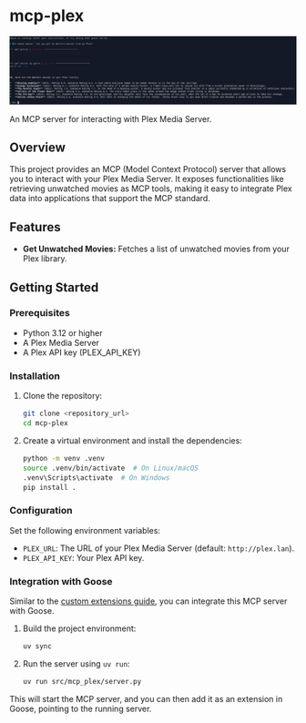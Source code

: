 # mcp-plex

![Screenshot of Chained Output](screenshot.png)

An MCP server for interacting with Plex Media Server.

## Overview

This project provides an MCP (Model Context Protocol) server that allows you to interact with your Plex Media Server. It exposes functionalities like retrieving unwatched movies as MCP tools, making it easy to integrate Plex data into applications that support the MCP standard.

## Features

- **Get Unwatched Movies:** Fetches a list of unwatched movies from your Plex library.

## Getting Started

### Prerequisites

- Python 3.12 or higher
- A Plex Media Server
- A Plex API key (PLEX_API_KEY)

### Installation

1.  Clone the repository:

    ```bash
    git clone <repository_url>
    cd mcp-plex
    ```
2.  Create a virtual environment and install the dependencies:

    ```bash
    python -m venv .venv
    source .venv/bin/activate  # On Linux/macOS
    .venv\Scripts\activate  # On Windows
    pip install .
    ```

### Configuration

Set the following environment variables:

-   `PLEX_URL`: The URL of your Plex Media Server (default: `http://plex.lan`).
-   `PLEX_API_KEY`: Your Plex API key.

### Integration with Goose

Similar to the [custom extensions guide](https://block.github.io/goose/docs/tutorials/custom-extensions), you can integrate this MCP server with Goose.

1.  Build the project environment:

    ```bash
    uv sync
    ```

2.  Run the server using `uv run`:

    ```bash
    uv run src/mcp_plex/server.py
    ```

   This will start the MCP server, and you can then add it as an extension in Goose, pointing to the running server.
